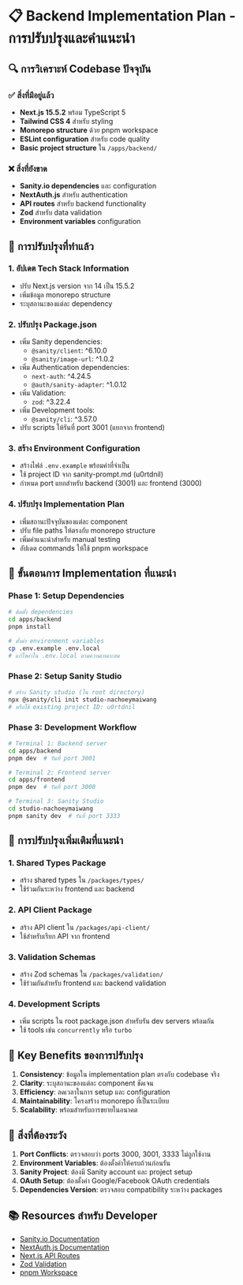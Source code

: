 # 📋 Backend Implementation Plan - การปรับปรุงและคำแนะนำ

## 🔍 การวิเคราะห์ Codebase ปัจจุบัน

### ✅ สิ่งที่มีอยู่แล้ว
- **Next.js 15.5.2** พร้อม TypeScript 5
- **Tailwind CSS 4** สำหรับ styling
- **Monorepo structure** ด้วย pnpm workspace
- **ESLint configuration** สำหรับ code quality
- **Basic project structure** ใน `/apps/backend/`

### ❌ สิ่งที่ยังขาด
- **Sanity.io dependencies** และ configuration
- **NextAuth.js** สำหรับ authentication
- **API routes** สำหรับ backend functionality
- **Zod** สำหรับ data validation
- **Environment variables** configuration

## 🚀 การปรับปรุงที่ทำแล้ว

### 1. อัปเดต Tech Stack Information
- ปรับ Next.js version จาก 14 เป็น 15.5.2
- เพิ่มข้อมูล monorepo structure
- ระบุสถานะของแต่ละ dependency

### 2. ปรับปรุง Package.json
- เพิ่ม Sanity dependencies:
  - `@sanity/client`: ^6.10.0
  - `@sanity/image-url`: ^1.0.2
- เพิ่ม Authentication dependencies:
  - `next-auth`: ^4.24.5
  - `@auth/sanity-adapter`: ^1.0.12
- เพิ่ม Validation:
  - `zod`: ^3.22.4
- เพิ่ม Development tools:
  - `@sanity/cli`: ^3.57.0
- ปรับ scripts ให้รันที่ port 3001 (แยกจาก frontend)

### 3. สร้าง Environment Configuration
- สร้างไฟล์ `.env.example` พร้อมค่าที่จำเป็น
- ใช้ project ID จาก sanity-prompt.md (u0rtdnil)
- กำหนด port แยกสำหรับ backend (3001) และ frontend (3000)

### 4. ปรับปรุง Implementation Plan
- เพิ่มสถานะปัจจุบันของแต่ละ component
- ปรับ file paths ให้ตรงกับ monorepo structure
- เพิ่มคำแนะนำสำหรับ manual testing
- อัปเดต commands ให้ใช้ pnpm workspace

## 📝 ขั้นตอนการ Implementation ที่แนะนำ

### Phase 1: Setup Dependencies
```bash
# ติดตั้ง dependencies
cd apps/backend
pnpm install

# ตั้งค่า environment variables
cp .env.example .env.local
# แก้ไขค่าใน .env.local ตามความเหมาะสม
```

### Phase 2: Setup Sanity Studio
```bash
# สร้าง Sanity studio (ใน root directory)
npx @sanity/cli init studio-nachoeymaiwang
# หรือใช้ existing project ID: u0rtdnil
```

### Phase 3: Development Workflow
```bash
# Terminal 1: Backend server
cd apps/backend
pnpm dev  # รันที่ port 3001

# Terminal 2: Frontend server
cd apps/frontend
pnpm dev  # รันที่ port 3000

# Terminal 3: Sanity Studio
cd studio-nachoeymaiwang
pnpm sanity dev  # รันที่ port 3333
```

## 🔧 การปรับปรุงเพิ่มเติมที่แนะนำ

### 1. Shared Types Package
- สร้าง shared types ใน `/packages/types/`
- ใช้ร่วมกันระหว่าง frontend และ backend

### 2. API Client Package
- สร้าง API client ใน `/packages/api-client/`
- ใช้สำหรับเรียก API จาก frontend

### 3. Validation Schemas
- สร้าง Zod schemas ใน `/packages/validation/`
- ใช้ร่วมกันสำหรับ frontend และ backend validation

### 4. Development Scripts
- เพิ่ม scripts ใน root package.json สำหรับรัน dev servers พร้อมกัน
- ใช้ tools เช่น `concurrently` หรือ `turbo`

## 🎯 Key Benefits ของการปรับปรุง

1. **Consistency**: ข้อมูลใน implementation plan ตรงกับ codebase จริง
2. **Clarity**: ระบุสถานะของแต่ละ component ชัดเจน
3. **Efficiency**: ลดเวลาในการ setup และ configuration
4. **Maintainability**: โครงสร้าง monorepo ที่เป็นระเบียบ
5. **Scalability**: พร้อมสำหรับการขยายในอนาคต

## 🚨 สิ่งที่ต้องระวัง

1. **Port Conflicts**: ตรวจสอบว่า ports 3000, 3001, 3333 ไม่ถูกใช้งาน
2. **Environment Variables**: ต้องตั้งค่าให้ครบถ้วนก่อนรัน
3. **Sanity Project**: ต้องมี Sanity account และ project setup
4. **OAuth Setup**: ต้องตั้งค่า Google/Facebook OAuth credentials
5. **Dependencies Version**: ตรวจสอบ compatibility ระหว่าง packages

## 📚 Resources สำหรับ Developer

- [Sanity.io Documentation](https://www.sanity.io/docs)
- [NextAuth.js Documentation](https://next-auth.js.org/)
- [Next.js API Routes](https://nextjs.org/docs/api-routes/introduction)
- [Zod Validation](https://zod.dev/)
- [pnpm Workspace](https://pnpm.io/workspaces)